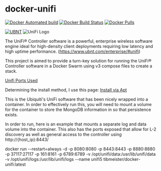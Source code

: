 [ubilogo]: https://prd-www-cdn.ubnt.com/media/images/dashboard/logos/unifi.svg

# docker-unifi

[![Docker Automated build](https://img.shields.io/docker/automated/tibmeister/docker-unifi.svg?style=plastic)](https://hub.docker.com/r/tibmeister/docker-unifi/)
[![Docker Build Status](https://img.shields.io/docker/build/tibmeister/docker-unifi.svg?style=plastic)](https://hub.docker.com/r/tibmeister/docker-unifi/)
[![Docker Pulls](https://img.shields.io/docker/pulls/tibmeister/docker-unifi.svg?style=plastic)](https://hub.docker.com/r/tibmeister/docker-unifi/)

[![UBNT](https://dl.ubnt.com/press/Company_Logos/Alternate/WEB/UBNT_Alternate_Logo_RGB.png)](https://www.ubnt.com)
![UniFi Logo](https://dl.ubnt.com/press/logo-UniFi.png)

The UniFi® Controller software is a powerful, enterprise wireless software engine ideal for high-density client deployments requiring low latency and high uptime performance. (https://www.ubnt.com/enterprise/#unifi)

This project is aimed to provide a turn-key solution for running the UniFi® Controller software in a Docker Swarm using v3 compose files to create a stack.

[Unifi Ports Used](https://help.ubnt.com/hc/en-us/articles/218506997-UniFi-Ports-Used)

Determining the install method, I use this page:
[Install via Apt](https://help.ubnt.com/hc/en-us/articles/220066768-UniFi-How-to-Install-Update-via-APT-on-Debian-or-Ubuntu)

This is the Ubiquiti's UniFi software that has been nicely wrapped into a container.  In order to effectively run this, you will need to mount a volume for the container to store the MongoDB information in so that persistence exists.

In order to run, here is an example that mounts a separate log and data volume into the container.  This also has the ports exposed that allow for L-2 discovery as well as general access to the controller using http://{host_ip}:8443/

docker run --restart=always -d -p 8080:8080 -p 8443:8443 -p 8880:8880 -p 37117:27117 -p 161:8161 -p 6789:6789 -v /opt/unifi/data:/usr/lib/unifi/data -v /opt/unifi/logs:/usr/lib/unifi/logs --name unifi5 tibmeister/docker-unifi:latest
